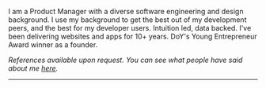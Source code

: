 <p class="full-width">I am a Product Manager with a diverse software engineering and design background. I use my background to get the best out of my development peers, and the best for my developer users. Intuition led, data backed. I've been delivering websites and apps for 10+ years. DoY's Young Entrepreneur Award winner as a founder.</p>

<p class="full-width"><i>References available upon request. You can see what people have said about me <a href="https://github.com/mcclowes/mcclowes/blob/master/recommendations.md">here</a>.</i></p>

<hr class="full-width"/>
